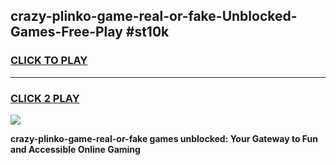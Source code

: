 
## crazy-plinko-game-real-or-fake-Unblocked-Games-Free-Play #st10k
<h3>
<a href="https://us.freeplayer.one?title=crazy-plinko-game-real-or-fake&ref=9M">CLICK TO PLAY</a></h3>
<hr>

<h3>
<a href="https://us.freeplayer.one?title=crazy-plinko-game-real-or-fake&ref=9M">CLICK 2 PLAY</a>
  
</h3>

<a href="https://us.freeplayer.one?title=crazy-plinko-game-real-or-fake&ref=9M"><img src="https://clearcache.store/games.png"></a>


**crazy-plinko-game-real-or-fake games unblocked: Your Gateway to Fun and Accessible Online Gaming**
